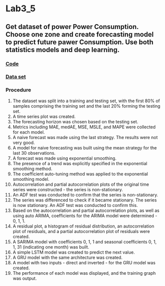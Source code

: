 # Lab3_5
## Get dataset of power Power Consumption. Choose one zone and create forecasting model to predict future pawer Consumption. Use both statistics models and deep learning.

### [**Code**](/Lab3_5/lab3_5.ipynb)

### [**Data set**](https://www.kaggle.com/datasets/fedesoriano/electric-power-consumption/data)

### Procedure 

1. The dataset was split into a training and testing set, with the first 80% of samples comprising the training set and the last 20% forming the testing set.
2. A time series plot was created.
3. The forecasting horizon was chosen based on the testing set.
4. Metrics including MAE, medAE, MSE, MSLE, and MAPE were collected for each model.
5. A naive forecast was made using the last strategy. The results were not very good.
6. A model for naive forecasting was built using the mean strategy for the last 30 observations.
7. A forecast was made using exponential smoothing.
8. The presence of a trend was explicitly specified in the exponential smoothing method.
9. The coefficient auto-tuning method was applied to the exponential smoothing model.
10. Autocorrelation and partial autocorrelation plots of the original time series were constructed - the series is non-stationary.
11. An ADF test was conducted to confirm that the series is non-stationary.
12. The series was differenced to check if it became stationary. The series is now stationary. An ADF test was conducted to confirm this.
13. Based on the autocorrelation and partial autocorrelation plots, as well as using auto ARIMA, coefficients for the ARIMA model were determined - 0, 1, 1.
14. A residual plot, a histogram of residual distribution, an autocorrelation plot of residuals, and a partial autocorrelation plot of residuals were created.
15. A SARIMA model with coefficients 0, 1, 1 and seasonal coefficients 0, 1, 1, 31 (indicating one month) was built.
16. A simple LSTM model was created to predict the next value.
17. A GRU model with the same architecture was created.
18. A model with two inputs - direct and inverted - for the GRU model was created.
19. The performance of each model was displayed, and the training graph was output.